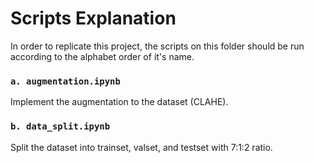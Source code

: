 # Scripts Explanation
In order to replicate this project, the scripts on this folder should be run according to the alphabet order of it's name.

### `a. augmentation.ipynb`
Implement the augmentation to the dataset (CLAHE).

### `b. data_split.ipynb`
Split the dataset into trainset, valset, and testset with 7:1:2 ratio.